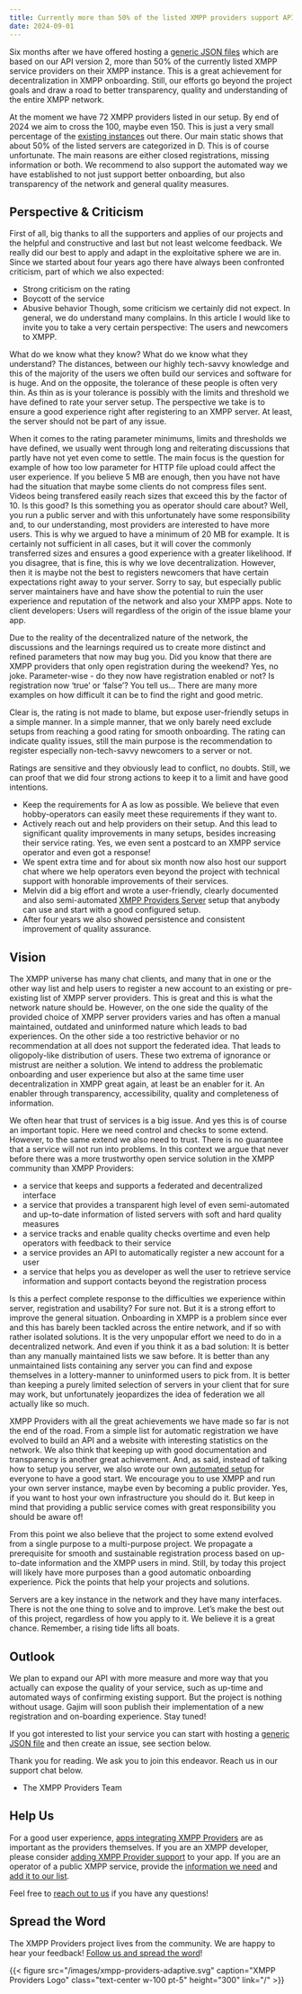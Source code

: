 ```yaml
---
title: Currently more than 50% of the listed XMPP providers support API version 2
date: 2024-09-01
---
```


Six months after we have offered hosting a [generic JSON files](https://providers.xmpp.net/provider-file-generator/) which are based on our API version 2, more than 50% of the currently listed XMPP service providers on their XMPP instance.
This is a great achievement for decentralization in XMPP onboarding. Still, our efforts go beyond the project goals and draw a road to better transparency, quality and understanding of the entire XMPP network.

At the moment we have 72 XMPP providers listed in our setup. By end of 2024 we aim to cross the 100, maybe even 150.
This is just a very small percentage of the [existing instances](https://xmppnetwork.goodbytes.im) out there. Our main static shows that about 50% of the listed servers are categorized in D.
This is of course unfortunate.
The main reasons are either closed registrations, missing information or both.
We recommend to also support the automated way we have established to not just support better onboarding, but also transparency of the network and general quality measures.

## Perspective &  Criticism

First of all, big thanks to all the supporters and applies of our projects and the helpful and constructive and last but not least welcome feedback.
We really did our best to apply and adapt in the exploitative sphere we are in.
Since we started about four years ago there have always been confronted criticism, part of which we also expected:
- Strong criticism on the rating
- Boycott of the service
- Abusive behavior
Though, some criticism we certainly did not expect.
In general, we do understand many complains. In this article I would like to invite you to take a very certain perspective: The users and newcomers to XMPP.

What do we know what they know?
What do we know what they understand?
The distances, between our highly tech-savvy knowledge and this of the majority of the users we often build our services and software for is huge.
And on the opposite, the tolerance of these people is often very thin.
As thin as is your tolerance is possibly with the limits and threshold we have defined to rate your server setup.
The perspective we take is to ensure a good experience right after registering to an XMPP server.
At least, the server should not be part of any issue.

When it comes to the rating parameter minimums, limits and thresholds we have defined, we usually went through long and reiterating discussions that partly have not yet even come to settle.
The main focus is the question for example of how too low parameter for HTTP file upload could affect the user experience.
If you believe 5 MB are enough, then you have not have had the situation that maybe some clients do not compress files sent.
Videos being transfered easily reach sizes that exceed this by the factor of 10.
Is this good? Is this something you as operator should care about?
Well, you run a public server and with this unfortunately have some responsibility and, to our understanding, most providers are interested to have more users.
This is why we argued to have a minimum of 20 MB for example.
It is certainly not sufficient in all cases, but it will cover the commonly transferred sizes and ensures a good experience with a greater likelihood.
If you disagree, that is fine, this is why we love decentralization.
However, then it is maybe not the best to registers newcomers that have certain expectations right away to your server.
Sorry to say, but especially public server maintainers have and have show the potential to ruin the user experience and reputation of the network and also your XMPP apps.
Note to client developers: Users will regardless of the origin of the issue blame your app.

Due to the reality of the decentralized nature of the network, the discussions and the learnings required us to create more distinct and refined parameters that now may bug you.
Did you know that there are XMPP providers that only open registration during the weekend?
Yes, no joke.
Parameter-wise - do they now have registration enabled or not? Is registration now ‘true’ or ‘false’? You tell us…
There are many more examples on how difficult it can be to find the right and good metric.

Clear is, the rating is not made to blame, but expose user-friendly setups in a simple manner.
In a simple manner, that we only barely need exclude setups from reaching a good rating for smooth onboarding.
The rating can indicate quality issues, still the main purpose is the recommendation to register especially non-tech-savvy newcomers to a server or not.

Ratings are sensitive and they obviously lead to conflict, no doubts.
Still, we can proof that we did four strong actions to keep it to a limit and have good intentions.
- Keep the requirements for A as low as possible. We believe that even hobby-operators can easily meet these requirements if they want to.
- Actively reach out and help providers on their setup. And this lead to significant quality improvements in many setups, besides increasing their service rating. Yes, we even sent a postcard to an XMPP service operator and even got a response!
- We spent extra time and for about six month now also host our support chat where we help operators even beyond the project with technical support with honorable improvements of their services.
- Melvin did a big effort and wrote a user-friendly, clearly documented and also semi-automated [XMPP Providers Server](https://invent.kde.org/melvo/xmpp-providers-server) setup that anybody can use and start with a good configured setup.
- After four years we also showed persistence and consistent improvement of quality assurance.

## Vision

The XMPP universe has many chat clients, and many that in one or the other way list and help users to register a new account to an existing or pre-existing list of XMPP server providers.
This is great and this is what the network nature should be.
However, on the one side the quality of the provided choice of XMPP server providers varies and has often a manual maintained, outdated and uninformed nature which leads to bad experiences.
On the other side a too restrictive behavior or no recommendation at all does not support the federated idea.
That leads to oligopoly-like distribution of users.
These two extrema of ignorance or mistrust are neither a solution.
We intend to address the problematic onboarding and user experience but also at the same time user decentralization in XMPP great again, at least be an enabler for it.
An enabler through transparency, accessibility, quality and completeness of information.

We often hear that trust of services is a big issue. And yes this is of course an important topic.
Here we need control and checks to some extend.
However, to the same extend we also need to trust.
There is no guarantee that a service will not run into problems.
In this context we argue that never before there was a more trustworthy open service solution in the XMPP community than XMPP Providers:
- a service that keeps and supports a federated and decentralized interface
- a service that provides a transparent high level of even semi-automated and up-to-date information of listed servers with soft and hard quality measures
- a service tracks and enable quality checks overtime and even help operators with feedback to their service
- a service provides an API to automatically register a new account for a user
- a service that helps you as developer as well the user to retrieve service information and support contacts beyond the registration process

Is this a perfect complete response to the difficulties we experience within server, registration and usability? For sure not.
But it is a strong effort to improve the general situation.
Onboarding in XMPP is a problem since ever and this has barely been tackled across the entire network, and if so with rather isolated solutions.
It is the very unpopular effort we need to do in a decentralized network.
And even if you think it as a bad solution: It is better than any manually maintained lists we saw before.
It is better than any unmaintained lists containing any server you can find and expose themselves in a lottery-manner to uninformed users to pick from.
It is better than keeping a purely limited selection of servers in your client that for sure may work, but unfortunately jeopardizes the idea of federation we all actually like so much.

XMPP Providers with all the great achievements we have made so far is not the end of the road.
From a simple list for automatic registration we have evolved to build an API and a website with interesting statistics on the network.
We also think that keeping up with good documentation and transparency is another great achievement.
And, as said, instead of talking how to setup you server, we also wrote our own [automated setup](https://invent.kde.org/melvo/xmpp-providers-server) for everyone to have a good start.
We encourage you to use XMPP and run your own server instance, maybe even by becoming a public provider.
Yes, if you want to host your own infrastructure you should do it. 
But keep in mind that providing a public service comes with great responsibility you should be aware of!

From this point we also believe that the project to some extend evolved from a single purpose to a multi-purpose project.
We propagate a prerequisite for smooth and sustainable registration process based on up-to-date information and the XMPP users in mind.
Still, by today this project will likely have more purposes than a good automatic onboarding experience.
Pick the points that help your projects and solutions.

Servers are a key instance in the network and they have many interfaces.
There is not the one thing to solve and to improve.
Let’s make the best out of this project, regardless of how you apply to it. We believe it is a great chance.
Remember, a rising tide lifts all boats.

## Outlook

We plan to expand our API with more measure and more way that you actually can expose the quality of your service, such as up-time and automated ways of confirming existing support.
But the project is nothing without usage. Gajim will soon publish their implementation of a new registration and on-boarding experience. Stay tuned!

If you got interested to list your service you can start with hosting a [generic JSON file](https://providers.xmpp.net/provider-file-generator/) and then create an issue, see section below.

Thank you for reading. We ask you to join this endeavor. Reach us in our support chat below.

- The XMPP Providers Team

## Help Us

For a good user experience, [apps integrating XMPP Providers](https://providers.xmpp.net/apps/) are as important as the providers themselves.
If you are an XMPP developer, please consider [adding XMPP Provider support](https://invent.kde.org/melvo/xmpp-providers#usage) to your app.
If you are an operator of a public XMPP service, provide the [information we need](/faq/#where-do-we-have-the-providers-properties-from) and [add it to our list](https://invent.kde.org/melvo/xmpp-providers/-/blob/master/CONTRIBUTING.md#providers).

Feel free to [reach out to us](/contact/) if you have any questions!

## Spread the Word

The XMPP Providers project lives from the community.
We are happy to hear your feedback!
[Follow us and spread the word](https://fosstodon.org/@xmpp_providers)!

{{< figure src="/images/xmpp-providers-adaptive.svg" caption="XMPP Providers Logo" class="text-center w-100 pt-5" height="300" link="/" >}}

